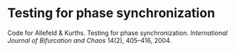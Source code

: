# Testing for phase synchronization

Code for Allefeld & Kurths. Testing for phase synchronization. *International Journal of Bifurcation and Chaos* 14(2), 405–416, 2004.

